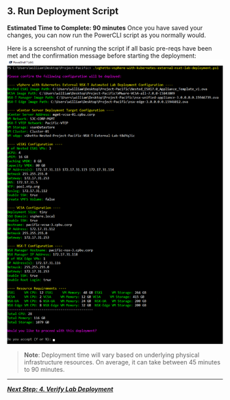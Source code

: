 ## 3. Run Deployment Script
**Estimated Time to Complete: 90 minutes**
Once you have saved your changes, you can now run the PowerCLI script as you normally would.

Here is a screenshot of running the script if all basic pre-reqs have been  met and the confirmation message before starting the deployment:
![](assets/images/IDPS_POC_17.PNG)

> **Note**: Deployment time will vary based on underlying physical infrastructure resources. On average, it can take between 45 minutes to 90 minutes. 

---

[***Next Step: 4. Verify Lab Deployment***](/docs/4-VerifyDeployment.md)
